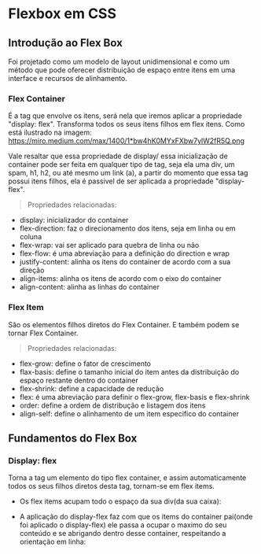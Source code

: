 # Flexbox em CSS

## Introdução ao Flex Box
Foi projetado como um modelo de layout unidimensional e como um método que pode oferecer distribuição de espaço entre itens em uma interface e recursos de alinhamento.

### Flex Container
É a tag que envolve os itens, será nela que iremos aplicar a propriedade "display: flex". Transforma todos os seus itens filhos em flex itens.
Como está ilustrado na imagem: 
https://miro.medium.com/max/1400/1*bw4hK0MYxFXbw7ylW2fR5Q.png

Vale resaltar que essa propriedade de display/ essa inicialização de container pode ser feita em qualquer tipo de tag, seja ela uma div, um spam, h1, h2, ou até mesmo um link (a), a partir do momento que essa tag possui itens filhos, ela é passivel de ser aplicada a propriedade "display-flex".

> Propriedades relacionadas:
- display: inicializador do container
- flex-direction: faz o direcionamento dos itens, seja em linha ou em coluna
- flex-wrap: vai ser aplicado para quebra de linha ou não 
- flex-flow: é uma abreviação para a definição do direction e wrap
- justify-content: alinha os itens do container de acordo com a sua direção 
- align-items: alinha os itens de acordo com o eixo do container
- align-content: alinha as linhas do container

### Flex Item
São os elementos filhos diretos do Flex Container. E também podem se tornar Flex Container.

> Propriedades relacionadas:
- flex-grow: define o fator de crescimento
- flax-basis: define o tamanho inicial do item antes da distribuição do espaço restante dentro do container
- flex-shrink: define a capacidade de redução
- flex: é uma abreviação para definir o flex-grow, flex-basis e flex-shrink
- order: define a ordem de distribução e listagem dos itens 
- align-self: define o alinhamento de um item especifico do container

## Fundamentos do Flex Box

### Display: flex
Torna a tag um elemento do tipo flex container, e assim automaticamente todos os seus filhos diretos desta tag, tornam-se em flex items.

- Os flex items acupam todo o espaço da sua div(da sua caixa):

- A aplicação do display-flex faz com que os items do container pai(onde foi aplicado o display-flex) ele passa a ocupar o maximo do seu conteúdo e se abrigando dentro desse container, respeitando a orientação em linha:







